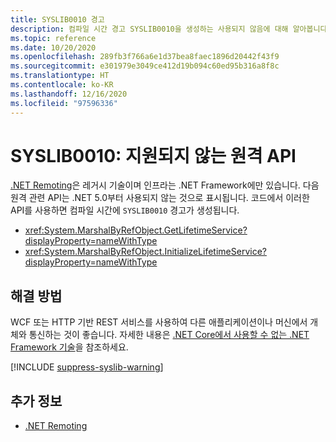 ```yaml
---
title: SYSLIB0010 경고
description: 컴파일 시간 경고 SYSLIB0010을 생성하는 사용되지 않음에 대해 알아봅니다.
ms.topic: reference
ms.date: 10/20/2020
ms.openlocfilehash: 289fb3f766a6e1d37bea8faec1896d20442f43f9
ms.sourcegitcommit: e301979e3049ce412d19b094c60ed95b316a8f8c
ms.translationtype: HT
ms.contentlocale: ko-KR
ms.lasthandoff: 12/16/2020
ms.locfileid: "97596336"
---
```

# <a name="syslib0010-unsupported-remoting-apis"></a>SYSLIB0010: 지원되지 않는 원격 API

[.NET Remoting](/previous-versions/dotnet/netframework-1.1/kwdt6w2k(v=vs.71))은 레거시 기술이며 인프라는 .NET Framework에만 있습니다. 다음 원격 관련 API는 .NET 5.0부터 사용되지 않는 것으로 표시됩니다. 코드에서 이러한 API를 사용하면 컴파일 시간에 `SYSLIB0010` 경고가 생성됩니다.

- <xref:System.MarshalByRefObject.GetLifetimeService?displayProperty=nameWithType>
- <xref:System.MarshalByRefObject.InitializeLifetimeService?displayProperty=nameWithType>

## <a name="workarounds"></a>해결 방법

WCF 또는 HTTP 기반 REST 서비스를 사용하여 다른 애플리케이션이나 머신에서 개체와 통신하는 것이 좋습니다. 자세한 내용은 [.NET Core에서 사용할 수 없는 .NET Framework 기술](../../porting/net-framework-tech-unavailable.md)을 참조하세요.

[!INCLUDE [suppress-syslib-warning](../../../../includes/suppress-syslib-warning.md)]

## <a name="see-also"></a>추가 정보

- [.NET Remoting](/previous-versions/dotnet/netframework-1.1/kwdt6w2k(v=vs.71))
